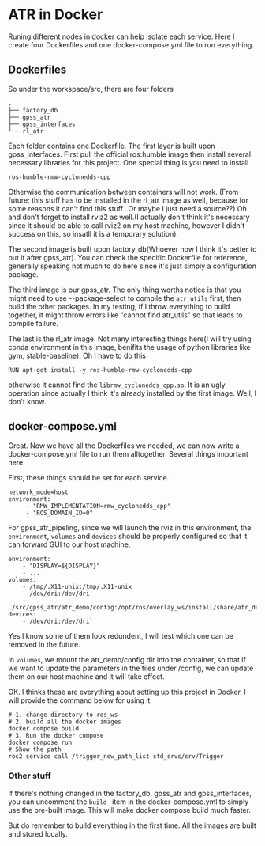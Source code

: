 # ATR in Docker
Runing different nodes in docker can help isolate each service. Here I create four Dockerfiles and one docker-compose.yml file to run everything.

## Dockerfiles
So under the workspace/src, there are four folders
```
.
├── factory_db
├── gpss_atr
├── gpss_interfaces
└── rl_atr
```
Each folder contains one Dockerfile. The first layer is built upon gpss_interfaces. FIrst pull the official ros:humble image then install several necessary libraries for this project. One special thing is you need to install 
```
ros-humble-rmw-cyclonedds-cpp
```
Otherwise the communication between containers will not work. (From future: this stuff has to be installed in the rl_atr image as well, because for some reasons it can't find this stuff...Or maybe I just need a source??)
Oh and don't forget to install rviz2 as well.(I actually don't think it's necessary since it should be able to call rviz2 on my host machine, however I didn't success on this, so insatll it is a temporary solution).

The second image is built upon factory_db(Whoever now I think it's better to put it after gpss_atr). You can check the specific Dockerfile for reference, generally speaking not much to do here since it's just simply a configuration package.

The third image is our gpss_atr. The only thing worths notice is that you might need to use --package-select to compile the ```atr_utils``` first, then build the other packages. In my testing, if I throw everything to build together, it might throw errors like "cannot find atr_utils" so that leads to compile failure. 

The last is the rl_atr image. Not many interesting things here(I will try using conda environment in this image, benifits the usage of python libraries like gym, stable-baseline). Oh I have to do this 
```
RUN apt-get install -y ros-humble-rmw-cyclonedds-cpp
```
otherwise it cannot find the ```librmw_cyclonedds_cpp.so```. It is an ugly operation since actually I think it's already installed by the first image. Well, I don't know.

## docker-compose.yml
Great. Now we have all the Dockerfiles we needed, we can now write a docker-compose.yml file to run them alltogether.
Several things important here. 

First, these things should be set for each service.
```
network_mode=host
environment: 
     - "RMW_IMPLEMENTATION=rmw_cyclonedds_cpp"
     - "ROS_DOMAIN_ID=0"
```
For gpss_atr_pipeling, since we will launch the rviz in this environment, the ```environment```, ```volumes``` and ```devices``` should be properly configured so that it can forward GUI to our host machine.
```
environment:
    - "DISPLAY=${DISPLAY}"
    - ...
volumes:
    - /tmp/.X11-unix:/tmp/.X11-unix
    - /dev/dri:/dev/dri
    - ./src/gpss_atr/atr_demo/config:/opt/ros/overlay_ws/install/share/atr_demo/config
devices:
    - /dev/dri:/dev/dri`
```

Yes I know some of them look redundent, I will test which one can be removed in the future. 

In ```volumes```, we mount the atr_demo/config dir into the container, so that if we want to update the parameters in the files under /config, we can update them on our host machine and it will take effect.

OK. I thinks these are everything about setting up this project in Docker. I will provide the command below for using it.

```
# 1. change directory to ros_ws
# 2. build all the docker images
docker compose build
# 3. Run the docker compose 
docker compose run
# Show the path
ros2 service call /trigger_new_path_list std_srvs/srv/Trigger
```

### Other stuff
If there's nothing changed in the factory_db, gpss_atr and gpss_interfaces, you can uncomment the `build ` item in the docker-compose.yml to simply use the pre-built image. This will make docker compose build much faster.

But do remember to build everything in the first time. All the images are built and stored locally.